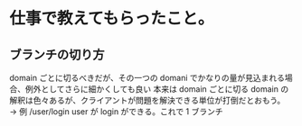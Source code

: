 # 仕事で教えてもらったこと。

## ブランチの切り方

domain ごとに切るべきだが、その一つの domani でかなりの量が見込まれる場合、例外としてさらに細かくしても良い
本来は domain ごとに切る
domain の解釈は色々あるが、クライアントが問題を解決できる単位が打倒だとおもう。
→ 例 /user/login user が login ができる。これで 1 ブランチ
